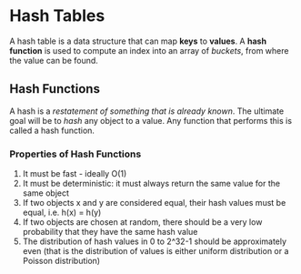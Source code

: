 # Hash Tables

A hash table is a data structure that can map **keys** to **values**. A **hash function** is used to compute an index into an array of
*buckets*, from where the value can be found.

## Hash Functions

A hash is a *restatement of something that is already known*. The ultimate goal will be to *hash* any object to a value. Any function
that performs this is called a hash function.

### Properties of Hash Functions

1. It must be fast - ideally O(1)
2. It must be deterministic: it must always return the same value for the same object
3. If two objects x and y are considered equal, their hash values must be equal, i.e. h(x) = h(y)
4. If two objects are chosen at random, there should be a very low probability that they have the same hash value
5. The distribution of hash values in 0 to 2^32-1 should be approximately even (that is the distribution of values
is either uniform distribution or a Poisson distribution)



